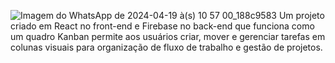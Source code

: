 ![Imagem do WhatsApp de 2024-04-19 à(s) 10 57 00_188c9583](https://github.com/SilvestreL/kanban-board/assets/114963243/3dd59c96-2229-42ce-a5dc-f67fec78f173)
Um projeto criado em React no front-end e Firebase no back-end que funciona como um quadro Kanban permite aos usuários criar, mover e gerenciar tarefas em colunas visuais para organização de fluxo de trabalho e gestão de projetos.


